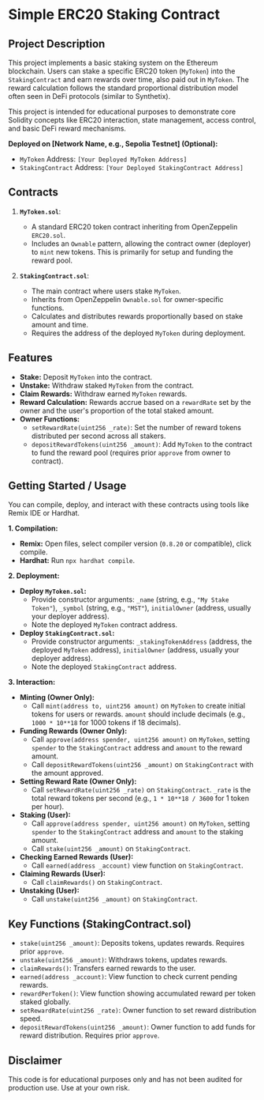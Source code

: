 # Simple ERC20 Staking Contract

## Project Description

This project implements a basic staking system on the Ethereum blockchain. Users can stake a specific ERC20 token (`MyToken`) into the `StakingContract` and earn rewards over time, also paid out in `MyToken`. The reward calculation follows the standard proportional distribution model often seen in DeFi protocols (similar to Synthetix).

This project is intended for educational purposes to demonstrate core Solidity concepts like ERC20 interaction, state management, access control, and basic DeFi reward mechanisms.

**Deployed on [Network Name, e.g., Sepolia Testnet] (Optional):**
* `MyToken` Address: `[Your Deployed MyToken Address]`
* `StakingContract` Address: `[Your Deployed StakingContract Address]`

## Contracts

1.  **`MyToken.sol`**:
    * A standard ERC20 token contract inheriting from OpenZeppelin `ERC20.sol`.
    * Includes an `Ownable` pattern, allowing the contract owner (deployer) to `mint` new tokens. This is primarily for setup and funding the reward pool.

2.  **`StakingContract.sol`**:
    * The main contract where users stake `MyToken`.
    * Inherits from OpenZeppelin `Ownable.sol` for owner-specific functions.
    * Calculates and distributes rewards proportionally based on stake amount and time.
    * Requires the address of the deployed `MyToken` during deployment.

## Features

* **Stake:** Deposit `MyToken` into the contract.
* **Unstake:** Withdraw staked `MyToken` from the contract.
* **Claim Rewards:** Withdraw earned `MyToken` rewards.
* **Reward Calculation:** Rewards accrue based on a `rewardRate` set by the owner and the user's proportion of the total staked amount.
* **Owner Functions:**
    * `setRewardRate(uint256 _rate)`: Set the number of reward tokens distributed per second across all stakers.
    * `depositRewardTokens(uint256 _amount)`: Add `MyToken` to the contract to fund the reward pool (requires prior `approve` from owner to contract).

## Getting Started / Usage

You can compile, deploy, and interact with these contracts using tools like Remix IDE or Hardhat.

**1. Compilation:**
* **Remix:** Open files, select compiler version (`0.8.20` or compatible), click compile.
* **Hardhat:** Run `npx hardhat compile`.

**2. Deployment:**

* **Deploy `MyToken.sol`:**
    * Provide constructor arguments: `_name` (string, e.g., `"My Stake Token"`), `_symbol` (string, e.g., `"MST"`), `initialOwner` (address, usually your deployer address).
    * Note the deployed `MyToken` contract address.
* **Deploy `StakingContract.sol`:**
    * Provide constructor arguments: `_stakingTokenAddress` (address, the deployed `MyToken` address), `initialOwner` (address, usually your deployer address).
    * Note the deployed `StakingContract` address.

**3. Interaction:**

* **Minting (Owner Only):**
    * Call `mint(address to, uint256 amount)` on `MyToken` to create initial tokens for users or rewards. `amount` should include decimals (e.g., `1000 * 10**18` for 1000 tokens if 18 decimals).
* **Funding Rewards (Owner Only):**
    * Call `approve(address spender, uint256 amount)` on `MyToken`, setting `spender` to the `StakingContract` address and `amount` to the reward amount.
    * Call `depositRewardTokens(uint256 _amount)` on `StakingContract` with the amount approved.
* **Setting Reward Rate (Owner Only):**
    * Call `setRewardRate(uint256 _rate)` on `StakingContract`. `_rate` is the total reward tokens per second (e.g., `1 * 10**18 / 3600` for 1 token per hour).
* **Staking (User):**
    * Call `approve(address spender, uint256 amount)` on `MyToken`, setting `spender` to the `StakingContract` address and `amount` to the staking amount.
    * Call `stake(uint256 _amount)` on `StakingContract`.
* **Checking Earned Rewards (User):**
    * Call `earned(address _account)` view function on `StakingContract`.
* **Claiming Rewards (User):**
    * Call `claimRewards()` on `StakingContract`.
* **Unstaking (User):**
    * Call `unstake(uint256 _amount)` on `StakingContract`.

## Key Functions (StakingContract.sol)

* `stake(uint256 _amount)`: Deposits tokens, updates rewards. Requires prior `approve`.
* `unstake(uint256 _amount)`: Withdraws tokens, updates rewards.
* `claimRewards()`: Transfers earned rewards to the user.
* `earned(address _account)`: View function to check current pending rewards.
* `rewardPerToken()`: View function showing accumulated reward per token staked globally.
* `setRewardRate(uint256 _rate)`: Owner function to set reward distribution speed.
* `depositRewardTokens(uint256 _amount)`: Owner function to add funds for reward distribution. Requires prior `approve`.

## Disclaimer

This code is for educational purposes only and has not been audited for production use. Use at your own risk.
